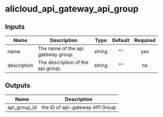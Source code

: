 # alicloud_api_gateway_api_group

## Inputs

| Name | Description | Type | Default | Required |
|------|-------------|:----:|:-----:|:-----:|
|name          |  The name of the api gateway group.   |   string  |    ""   |    yes       |
|description          |  The description of the api group.    |   string  |    ""   |    no       |

## Outputs

| Name | Description |
|------|-------------|
| api_group_id    |     the ID of api-gateway API  Group      |

